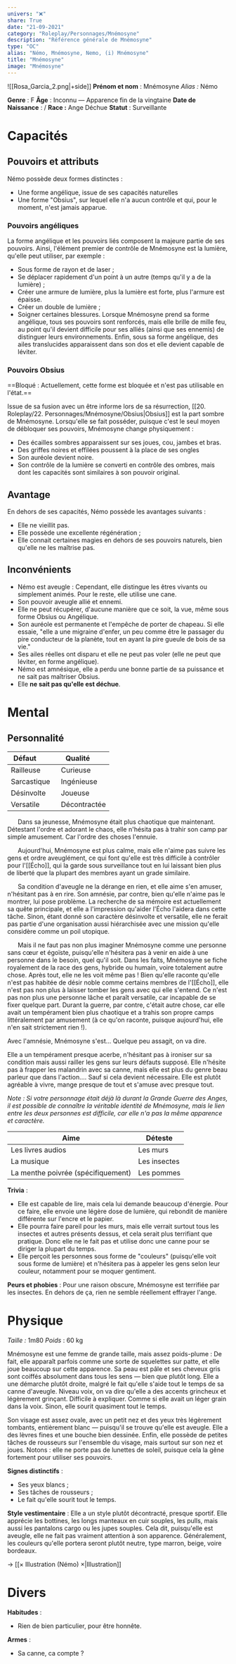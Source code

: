 ```yaml
---
univers: "❌"
share: True
date: "21-09-2021"
category: "Roleplay/Personnages/Mnémosyne"
description: "Référence générale de Mnémosyne"
type: "OC"
alias: "Némo, Mnémosyne, Nemo, (i) Mnémosyne"
title: "Mnémosyne"
image: "Mnémosyne"
---
```


![[Rosa_Garcia_2.png|+side]]
**Prénom et nom** : Mnémosyne
_Alias :_ Némo

**Genre** : F
**Âge** : Inconnu — Apparence fin de la vingtaine
**Date de Naissance** : /
**Race :** Ange Déchue
**Statut** : Surveillante

# Capacités

## Pouvoirs et attributs

Némo possède deux formes distinctes :

- Une forme angélique, issue de ses capacités naturelles
- Une forme "Obsius", sur lequel elle n'a aucun contrôle et qui, pour le moment, n'est jamais apparue.

### Pouvoirs angéliques

La forme angélique et les pouvoirs liés composent la majeure partie de ses pouvoirs. Ainsi, l'élément premier de contrôle de Mnémosyne est la lumière, qu'elle peut utiliser, par exemple :

- Sous forme de rayon et de laser ;
- Se déplacer rapidement d'un point à un autre (temps qu'il y a de la lumière) ;
- Créer une armure de lumière, plus la lumière est forte, plus l'armure est épaisse.
- Créer un double de lumière ;
- Soigner certaines blessures.
    Lorsque Mnémosyne prend sa forme angélique, tous ses pouvoirs sont renforcés, mais elle brille de mille feu, au point qu'il devient difficile pour ses alliés (ainsi que ses ennemis) de distinguer leurs environnements.
    Enfin, sous sa forme angélique, des ailes translucides apparaissent dans son dos et elle devient capable de léviter.

### Pouvoirs Obsius

==Bloqué : Actuellement, cette forme est bloquée et n'est pas utilisable en l'état.==

Issue de sa fusion avec un être informe lors de sa résurrection, [[20. Roleplay/22. Personnages/Mnémosyne/Obsius|Obsius]] est la part sombre de Mnémosyne.
Lorsqu'elle se fait posséder, puisque c'est le seul moyen de débloquer ses pouvoirs, Mnémosyne change physiquement :

- Des écailles sombres apparaissent sur ses joues, cou, jambes et bras.
- Des griffes noires et effilées poussent à la place de ses ongles
- Son auréole devient noire.
- Son contrôle de la lumière se converti en contrôle des ombres, mais dont les capacités sont similaires à son pouvoir original.

## Avantage

En dehors de ses capacités, Némo possède les avantages suivants :

- Elle ne vieillit pas.
- Elle possède une excellente régénération ;
- Elle connait certaines magies en dehors de ses pouvoirs naturels, bien qu'elle ne les maîtrise pas.

## Inconvénients

- Némo est aveugle : Cependant, elle distingue les êtres vivants ou simplement animés. Pour le reste, elle utilise une cane.
- Son pouvoir aveugle allié et ennemi.
- Elle ne peut récupérer, d'aucune manière que ce soit, la vue, même sous forme Obsius ou Angélique.
- Son auréole est permanente et l'empêche de porter de chapeau. Si elle essaie, "elle a une migraine d'enfer, un peu comme être le passager du pire conducteur de la planète, tout en ayant la pire gueule de bois de sa vie."
- Ses ailes réelles ont disparu et elle ne peut pas voler (elle ne peut que léviter, en forme angélique).
- Némo est amnésique, elle a perdu une bonne partie de sa puissance et ne sait pas maîtriser Obsius.
- Elle **ne sait pas qu'elle est déchue**.

# Mental

## Personnalité

| Défaut        | Qualité      |
| ------------- | ------------ |
| Railleuse     | Curieuse     |
| Sarcastique   | Ingénieuse   |
| Désinvolte    | Joueuse      |
| Versatile     | Décontractée |

$~~~~~$ Dans sa jeunesse, Mnémosyne était plus chaotique que maintenant. Détestant l'ordre et adorant le chaos, elle n'hésita pas à trahir son camp par simple amusement. Car l'ordre des choses l'ennuie.

$~~~~~$ Aujourd'hui, Mnémosyne est plus calme, mais elle n'aime pas suivre les gens et ordre aveuglément, ce qui font qu'elle est très difficile à contrôler pour l'[[Écho]], qui la garde sous surveillance tout en lui laissant bien plus de liberté que la plupart des membres ayant un grade similaire.

$~~~~~$ Sa condition d'aveugle ne la dérange en rien, et elle aime s'en amuser, n'hésitant pas à en rire. Son amnésie, par contre, bien qu'elle n'aime pas le montrer, lui pose problème. La recherche de sa mémoire est actuellement sa quête principale, et elle a l'impression qu'aider l'Écho l'aidera dans cette tâche. Sinon, étant donné son caractère désinvolte et versatile, elle ne ferait pas partie d'une organisation aussi hiérarchisée avec une mission qu'elle considère comme un poil utopique.

$~~~~~$ Mais il ne faut pas non plus imaginer Mnémosyne comme une personne sans cœur et égoïste, puisqu'elle n'hésitera pas à venir en aide à une personne dans le besoin, quel qu'il soit.
Dans les faits, Mnémosyne se fiche royalement de la race des gens, hybride ou humain, voire totalement autre chose. Après tout, elle ne les voit même pas !
Bien qu'elle raconte qu'elle n'est pas habitée de désir noble comme certains membres de l'[[Écho]], elle n'est pas non plus à laisser tomber les gens avec qui elle s'entend. Ce n'est pas non plus une personne lâche et paraît versatile, car incapable de se fixer quelque part.
Durant la guerre, par contre, c'était autre chose, car elle avait un tempérament bien plus chaotique et a trahis son propre camps littéralement par amusement (à ce qu'on raconte, puisque aujourd'hui, elle n'en sait strictement rien !).

Avec l'amnésie, Mnémosyne s'est… Quelque peu assagit, on va dire.

Elle a un tempérament presque acerbe, n'hésitant pas à ironiser sur sa condition mais aussi railler les gens sur leurs défauts supposé. Elle n'hésite pas à frapper les malandrin avec sa canne, mais elle est plus du genre beau parleur que dans l'action.... Sauf si cela devient nécessaire. Elle est plutôt agréable à vivre, mange presque de tout et s'amuse avec presque tout.

_Note : Si votre personnage était déjà là durant la Grande Guerre des Anges, il est possible de connaître la véritable identité de Mnémosyne, mais le lien entre les deux personnes est difficile, car elle n'a pas la même apparence et caractère._

| Aime                               | Déteste      |
| ---------------------------------- | ------------ |
| Les livres audios                  | Les murs     |
| La musique                         | Les insectes |
| La menthe poivrée (spécifiquement) | Les pommes   |

**Trivia** :

- Elle est capable de lire, mais cela lui demande beaucoup d'énergie. Pour ce faire, elle envoie une légère dose de lumière, qui rebondit de manière différente sur l'encre et le papier.
- Elle pourra faire pareil pour les murs, mais elle verrait surtout tous les insectes et autres présents dessus, et cela serait plus terrifiant que pratique. Donc elle ne le fait pas et utilise donc une canne pour se diriger la plupart du temps.
- Elle perçoit les personnes sous forme de "couleurs" (puisqu'elle voit sous forme de lumière) et n'hésitera pas à appeler les gens selon leur couleur, notamment pour se moquer gentiment.

**Peurs et phobies** :
Pour une raison obscure, Mnémosyne est terrifiée par les insectes. En dehors de ça, rien ne semble réellement effrayer l'ange.

# Physique

_Taille :_ 1m80
_Poids_ : 60 kg

Mnémosyne est une femme de grande taille, mais assez poids-plume : De fait, elle apparaît parfois comme une sorte de squelettes sur patte, et elle joue beaucoup sur cette apparence. 
Sa peau est pâle et ses cheveux gris sont coiffés absolument dans tous les sens — bien que plutôt long. 
Elle a une démarche plutôt droite, malgré le fait qu'elle s'aide tout le temps de sa canne d'aveugle. Niveau voix, on va dire qu'elle a des accents grincheux et légèrement grinçant. Difficile à expliquer. Comme si elle avait un léger grain dans la voix. Sinon, elle sourit quasiment tout le temps.

Son visage est assez ovale, avec un petit nez et des yeux très légèrement tombants, entièrement blanc — puisqu'il se trouve qu'elle est aveugle. Elle a des lèvres fines et une bouche bien dessinée. Enfin, elle possède de petites tâches de rousseurs sur l'ensemble du visage, mais surtout sur son nez et joues. 
Notons : elle ne porte pas de lunettes de soleil, puisque cela la gêne fortement pour utiliser ses pouvoirs. 


**Signes distinctifs** : 
- Ses yeux blancs ; 
- Ses tâches de rousseurs ;
- Le fait qu'elle sourit tout le temps. 

**Style vestimentaire** : Elle a un style plutôt décontracté, presque sportif. Elle apprécie les bottines, les longs manteaux en cuir souples, les pulls, mais aussi les pantalons cargo ou les jupes souples. Cela dit, puisqu'elle est aveugle, elle ne fait pas vraiment attention à son apparence. 
Généralement, les couleurs qu'elle portera seront plutôt neutre, type marron, beige, voire bordeaux. 

→ [[× Illustration (Némo) ×|Illustration]]

# Divers
**Habitudes** :
- Rien de bien particulier, pour être honnête.

**Armes** :
- Sa canne, ca compte ?